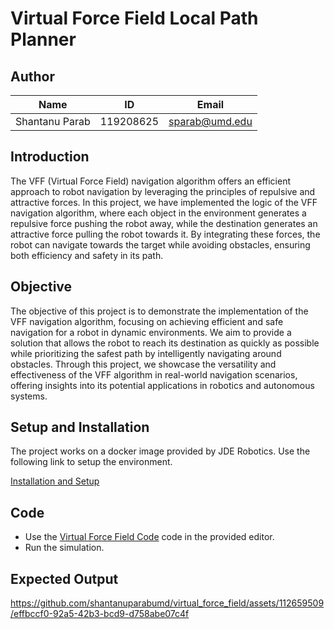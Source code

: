 # Virtual Force Field Local Path Planner

## Author

|Name|ID|Email|
|:---:|:---:|:---:|
|Shantanu Parab|119208625|sparab@umd.edu|


## Introduction
The VFF (Virtual Force Field) navigation algorithm offers an efficient approach to robot navigation by leveraging the principles of repulsive and attractive forces. In this project, we have implemented the logic of the VFF navigation algorithm, where each object in the environment generates a repulsive force pushing the robot away, while the destination generates an attractive force pulling the robot towards it. By integrating these forces, the robot can navigate towards the target while avoiding obstacles, ensuring both efficiency and safety in its path.

## Objective

The objective of this project is to demonstrate the implementation of the VFF navigation algorithm, focusing on achieving efficient and safe navigation for a robot in dynamic environments. We aim to provide a solution that allows the robot to reach its destination as quickly as possible while prioritizing the safest path by intelligently navigating around obstacles. Through this project, we showcase the versatility and effectiveness of the VFF algorithm in real-world navigation scenarios, offering insights into its potential applications in robotics and autonomous systems.

## Setup and Installation

The project works on a docker image provided by JDE Robotics.
Use the following link to setup the environment.

[Installation and Setup](https://jderobot.github.io/RoboticsAcademy/exercises/AutonomousCars/obstacle_avoidance)

## Code

- Use the [Virtual Force Field Code](/jde_vff/vff.py) code in the provided editor.
- Run the simulation.

## Expected Output

https://github.com/shantanuparabumd/virtual_force_field/assets/112659509/effbccf0-92a5-42b3-bcd9-d758abe07c4f

